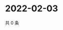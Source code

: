 # 2022-02-03

共 0 条

<!-- BEGIN WEIBO -->
<!-- 最后更新时间 Thu Feb 03 2022 08:49:45 GMT+0800 (China Standard Time) -->

<!-- END WEIBO -->
